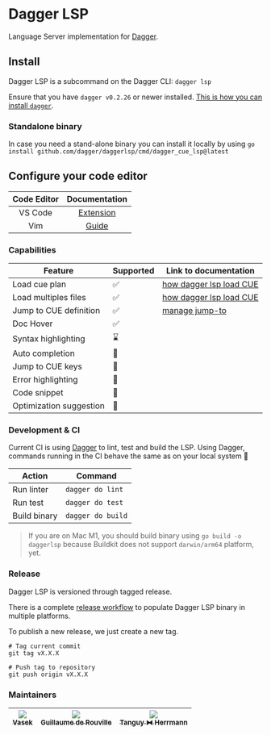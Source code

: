 # Dagger LSP

Language Server implementation for [Dagger](https://github.com/dagger/dagger).

## Install

Dagger LSP is a subcommand on the Dagger CLI: `dagger lsp`

Ensure that you have `dagger v0.2.26` or newer installed. [This is how you can install `dagger`](https://docs.dagger.io/install).

### Standalone binary

In case you need a stand-alone binary you can install it locally by using
`go install github.com/dagger/daggerlsp/cmd/dagger_cue_lsp@latest`


## Configure your code editor

| Code Editor |                    Documentation                     |
|:-----------:|:----------------------------------------------------:|
|   VS Code   | [Extension](https://github.com/dagger/vscode-dagger) |
|     Vim     |                [Guide](./docs/vim.md)                |

### Capabilities

| Feature                 | Supported          | Link to documentation                     |
|-------------------------|--------------------|-------------------------------------------|
| Load cue plan           | :white_check_mark: | [how dagger lsp load CUE](./docs/load.md) |
| Load multiples files    | :white_check_mark: | [how dagger lsp load CUE](./docs/load.md) |
| Jump to CUE definition  | :white_check_mark: | [manage jump-to](./docs/jump-to.md)       |
| Doc Hover               | :white_check_mark: |                                           |
| Syntax highlighting     | :hourglass:        |                                           |
| Auto completion         | :no_entry_sign:    |                                           |
| Jump to CUE keys        | :no_entry_sign:    |                                           |
| Error highlighting      | :no_entry_sign:    |                                           |
| Code snippet            | :no_entry_sign:    |                                           |
| Optimization suggestion | :no_entry_sign:    |                                           |

### Development & CI

Current CI is using [Dagger](https://dagger.io) to lint, test and build the LSP. Using Dagger, commands running in the
CI behave the same as on your local system :rocket:

| Action       | Command           |
|--------------|-------------------|
| Run linter   | `dagger do lint`  |
| Run test     | `dagger do test`  |
| Build binary | `dagger do build` |

> If you are on Mac M1, you should build binary using `go build -o daggerlsp` because Buildkit
> does not support `darwin/arm64` platform, yet.

### Release

Dagger LSP is versioned through tagged release.

There is a complete [release workflow](./.github/workflows/release.yaml) to populate Dagger LSP binary in multiple
platforms.

To publish a new release, we just create a new tag.

```shell
# Tag current commit
git tag vX.X.X

# Push tag to repository
git push origin vX.X.X
```

### Maintainers

| [<img src="https://github.com/TomChv.png?size=85" /><br /><sub><b>Vasek</b></sub>](https://github.com/TomChv) | [<img src="https://github.com/grouville.png?size=85" /><br /><sub><b>Guillaume de Rouville</b></sub>](https://github.com/grouville) | [<img src="https://github.com/dolanor.png?size=85" /><br /><sub><b>Tanguy ⧓ Herrmann</b></sub>](https://github.com/dolanor) |
|:-------------------------------------------------------------------------------------------------------------:|:-----------------------------------------------------------------------------------------------------------------------------------:|:---------------------------------------------------------------------------------------------------------------------------:|

